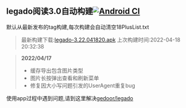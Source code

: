 ## legado阅读3.0自动构建[![Android CI](https://github.com/10bits/gedoor-Build/workflows/Android%20CI/badge.svg)](https://github.com/10bits/gedoor-Build/actions)

默认从最新发布的tag构建,每次构建会自动清空18PlusList.txt

> 最新构建下载:[legado-3.22.041820.apk](https://github.com/xianum/gedoor-Build/releases/download/legado-3.22.041820/legado-3.22.041820.apk) 上次构建时间:2022-04-18 20:32:38
<!--start-->
> **2022/04/17**
> 
> * 缓存导出包含图片类型
> * 图片长按弹出查看和刷新菜单
> * 修复因大小写问题引发的UserAgent重复bug
<!--end-->
  
使用app过程中遇到问题,请到这里解决[gedoor/legado](https://github.com/gedoor/legado/issues)

